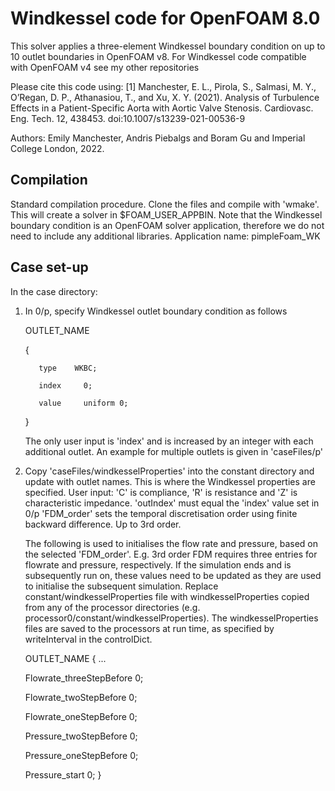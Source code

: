 #	Windkessel code for OpenFOAM 8.0

This solver applies a three-element Windkessel boundary condition on up to 10 outlet boundaries  in OpenFOAM v8. For Windkessel code compatible with OpenFOAM v4 see my other repositories

Please cite this code using:
[1] Manchester, E. L., Pirola, S., Salmasi, M. Y., O’Regan, D. P., Athanasiou, T., and Xu,
X. Y. (2021). Analysis of Turbulence Effects in a Patient-Specific Aorta with
Aortic Valve Stenosis. Cardiovasc. Eng. Tech. 12, 438453. doi:10.1007/s13239-021-00536-9

Authors: Emily Manchester, Andris Piebalgs and Boram Gu and  Imperial College London, 2022.

## Compilation

Standard compilation procedure.
Clone the files and compile with 'wmake'. This will create a solver in $FOAM_USER_APPBIN.
Note that the Windkessel boundary condition is an OpenFOAM solver application, therefore we do not need to include any additional libraries.
Application name: pimpleFoam_WK

## Case set-up
In the case directory:

1. In 0/p, specify Windkessel outlet boundary condition as follows

    OUTLET_NAME
    
    {
    
	      type    WKBC;
	      
	      index		0;
	      
	      value		uniform 0;
	      
    }

    The only user input is 'index' and is increased by an integer with each additional outlet.
    An example for multiple outlets is given in 'caseFiles/p'

2. Copy 'caseFiles/windkesselProperties' into the constant directory and update with outlet names.
   This is where the Windkessel properties are specified.
   User input:
   'C' is compliance, 'R' is resistance and 'Z' is characteristic impedance.
   'outIndex' must equal the 'index' value set in 0/p
   'FDM_order' sets the temporal discretisation order using finite backward difference. Up to 3rd order.

    The following is used to initialises the flow rate and pressure, based on the selected 'FDM_order'. E.g. 3rd order FDM requires three entries for flowrate and pressure, respectively.
    If the simulation ends and is subsequently run on, these values need to be updated as they are used to initialise the subsequent simulation. Replace constant/windkesselProperties file with windkesselProperties copied from any of the processor directories (e.g. processor0/constant/windkesselProperties). The windkesselProperties files are saved to the processors at run time, as specified by writeInterval in the controlDict.

    OUTLET_NAME
    {
    	...

    Flowrate_threeStepBefore      	0;
    
    Flowrate_twoStepBefore        	0;
    
    Flowrate_oneStepBefore        	0;
    
    Pressure_twoStepBefore        	0;
    
    Pressure_oneStepBefore        	0;
    
    Pressure_start                	0;
    }
